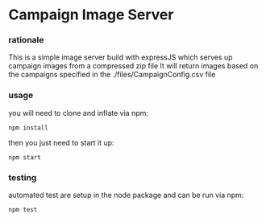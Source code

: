# Campaign Image Server

### rationale
This is a simple image server build with expressJS which serves up campaign images from a compressed zip file
It will return images based on the campaigns specified in the ./files/CampaignConfig.csv file

### usage

you will need to clone and inflate via npm:

`npm install`

then you just need to start it up:

`npm start`

### testing

automated test are setup in the node package and can be run via npm:

`npm test`